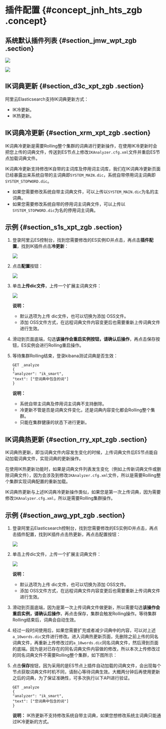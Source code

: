 # 插件配置 {#concept_jnh_hts_zgb .concept}

## 系统默认插件列表 {#section_jmw_wpt_zgb .section}

![](http://static-aliyun-doc.oss-cn-hangzhou.aliyuncs.com/assets/img/134301/155357018140206_zh-CN.png)

![](http://static-aliyun-doc.oss-cn-hangzhou.aliyuncs.com/assets/img/134301/155357018140208_zh-CN.png)

## IK词典更新 {#section_d3c_xpt_zgb .section}

阿里云Elasticsearch支持IK词典更新方式：

-   IK冷更新。
-   IK热更新。

## IK词典冷更新 {#section_xrm_xpt_zgb .section}

IK词典冷更新是需要Rolling整个集群的词典进行更新操作，在使用IK冷更新时会把您上传的词典文件，传送到ES节点上修改`IKAnalyzer.cfg.xml`文件并重启ES节点加载词典文件。

IK词典冷更新支持修改IK自带的主词库及停用词主词库，我们在IK词典冷更新页面已经暴露出来系统自带的主词典即`SYSTEM_MAIN.dic`，系统自带停用词主词典即`SYSTEM_STOPWORD.dic`。

-   如果您需要修改系统自带主词典文件，可以上传以`SYSTEM_MAIN.dic`为名的主词典。
-   如果您需要修改系统自带的停用词主词典文件，可以上传以`SYSTEM_STOPWORD.dic`为名的停用词主词典。

## 示例 {#section_s1s_xpt_zgb .section}

1.  登录阿里云ES控制台，找到您需要修改的ES实例ID并点击，再点击**插件配置**，找到IK插件点击**冷更新**：

    ![](http://static-aliyun-doc.oss-cn-hangzhou.aliyuncs.com/assets/img/134301/155357018140216_zh-CN.png)

2.  点击**配置**按钮：

    ![](http://static-aliyun-doc.oss-cn-hangzhou.aliyuncs.com/assets/img/134301/155357018140217_zh-CN.png)

3.  单击**上传dic文件**，上传一个扩展主词典文件：

    ![](http://static-aliyun-doc.oss-cn-hangzhou.aliyuncs.com/assets/img/134301/155357018240218_zh-CN.png)

    **说明：** 

    -   默认选项为上传 dic文件，也可以切换为添加 OSS文件。
    -   添加 OSS文件方式，在远程词典文件内容变更后也需要重新上传词典文件进行生效。
4.  滑动到页面底端，勾选**该操作会重启实例按钮，请确认后操作**，再点击保存按钮，ES实例会进行Rolling重启操作。
5.  等待集群Rolling结束，登录kibana测试词典是否生效：

    ```
    GET _analyze
    {
    "analyzer": "ik_smart",
    "text": ["您词典中包含的词"]
    }
    ```

    **说明：** 

    -   系统自带主词典及停用词主词典不支持删除。
    -   冷更新不管是否是词典文件变化，还是词典内容变化都会Rolling整个集群。
    -   只能在集群健康的状态下进行更新。

## IK词典热更新 {#section_rry_xpt_zgb .section}

IK词典热更新，即当词典文件内容发生变化的时候，上传词典文件后ES节点能自动加载词典文件，实现词典的更新操作。

在使用IK热更新功能时，如果是词典文件列表发生变化（例如上传新词典文件或删除词典文件），因为会涉及到修改`IKAnalyzer.cfg.xml`文件，所以是需要Rolling整个集群实现词典配置的重新加载。

IK词典热更新与上述IK词典冷更新操作类似，如果您是第一次上传词典，因为需要修改`IKAnalyzer.cfg.xml`，所以是需要Rolling集群操作。

## 示例 {#section_awg_ypt_zgb .section}

1.  登录阿里云Elasticsearch控制台，找到您需要修改的ES实例ID并点击，再点击插件配置，找到IK插件点击热更新，再点击配置按钮：

    ![](http://static-aliyun-doc.oss-cn-hangzhou.aliyuncs.com/assets/img/134301/155357018240222_zh-CN.png)

2.  单击上传dic文件，上传一个扩展主词典文件：

    ![](http://static-aliyun-doc.oss-cn-hangzhou.aliyuncs.com/assets/img/134301/155357018240223_zh-CN.png)

    **说明：** 

    -   默认选项为上传 dic文件，也可以切换为添加 OSS文件。
    -   添加 OSS文件方式，在远程词典文件内容变更后也需要重新上传词典文件进行生效。
3.  滑动到页面底端，因为是第一次上传词典文件做更新，所以需要勾选**该操作会重启实例，请确认后操作**，再点击保存，集群会触发Rolling操作。等待集群Rolling结束后，词典会自动生效。
4.  经过一段时间使用后，如果您需要扩充或者减少词典中的内容，可以对上述`a_10words.dic`文件进行修改。进入词典热更新页面，先删除之前上传的同名词典文件，再重新上传修改过的`a_10words.dic`同名词典文件，然后滑到页面的底端。因为是对已存在的同名词典文件内容做的修改，所以本次上传修改过的同名词典文件不需要Rolling整个集群，如下图所示：
5.  点击**保存**按钮，因为采用的是ES节点上插件自动加载的词典文件，会出现每个节点获取词典文件时机不同，请耐心等待词典生效。大概两分钟后再使用更新之后的词典，为了保证准确性，可多次执行以下API进行验证。

    ```
    GET _analyze
    {
    "analyzer": "ik_smart",
    "text": ["您词典中包含的词"]
    }
    ```

    **说明：** IK热更新不支持修改系统自带主词典，如果您想修改系统主词典只能通过IK冷更新的方式。


